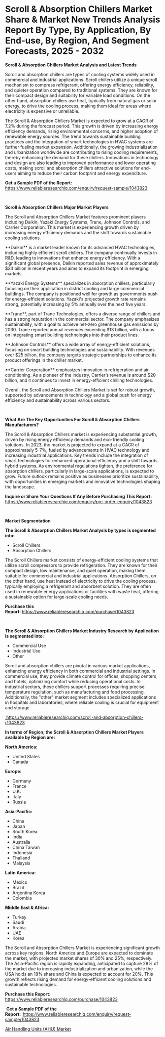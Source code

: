 <p><h1>Scroll & Absorption Chillers Market Share & Market New Trends Analysis Report By Type, By Application, By End-use, By Region, And Segment Forecasts, 2025 - 2032</h1></p><p><strong>Scroll & Absorption Chillers Market Analysis and Latest Trends</strong></p>
<p><p>Scroll and absorption chillers are types of cooling systems widely used in commercial and industrial applications. Scroll chillers utilize a unique scroll mechanism to compress refrigerant, offering energy efficiency, reliability, and quieter operation compared to traditional systems. They are known for their compact design and suitability for variable load conditions. On the other hand, absorption chillers use heat, typically from natural gas or solar energy, to drive the cooling process, making them ideal for areas where electricity is expensive or unreliable.</p><p>The Scroll & Absorption Chillers Market is expected to grow at a CAGR of 7.2% during the forecast period. This growth is driven by increasing energy efficiency demands, rising environmental concerns, and higher adoption of renewable energy sources. The trend towards sustainable building practices and the integration of smart technologies in HVAC systems are further fueling market expansion. Additionally, the growing industrialization and urbanization worldwide are contributing to rising cooling requirements, thereby enhancing the demand for these chillers. Innovations in technology and design are also leading to improved performance and lower operating costs, making scroll and absorption chillers attractive solutions for end-users aiming to reduce their carbon footprint and energy expenditure.</p></p>
<p><strong>Get a Sample PDF of the Report:&nbsp;</strong> <a href="https://www.reliableresearchiq.com/enquiry/request-sample/1043823?utm_campaign=2336&utm_medium=2&utm_source=Github&utm_content=ia&utm_term=24032025&utm_id=scroll-absorption-chillers">https://www.reliableresearchiq.com/enquiry/request-sample/1043823</a></p>
<p>&nbsp;</p>
<p><strong>Scroll & Absorption Chillers Major Market Players</strong></p>
<p><p>The Scroll and Absorption Chillers Market features prominent players including Daikin, Yazaki Energy Systems, Trane, Johnson Controls, and Carrier Corporation. This market is experiencing growth driven by increasing energy efficiency demands and the shift towards sustainable cooling solutions.</p><p>**Daikin** is a market leader known for its advanced HVAC technologies, including highly efficient scroll chillers. The company continually invests in R&D, leading to innovations that enhance energy efficiency. With a significant global presence, Daikin reported sales revenue of approximately $24 billion in recent years and aims to expand its footprint in emerging markets.</p><p>**Yazaki Energy Systems** specializes in absorption chillers, particularly focusing on their application in district cooling and large commercial buildings. The company is positioned well for growth as governments push for energy-efficient solutions. Yazaki's projected growth rate remains strong, potentially increasing by 5% annually over the next five years.</p><p>**Trane**, part of Trane Technologies, offers a diverse range of chillers and has a strong reputation in the commercial sector. The company emphasizes sustainability, with a goal to achieve net-zero greenhouse gas emissions by 2030. Trane reported annual revenues exceeding $13 billion, with a focus on integrating smart building technologies into their product lines.</p><p>**Johnson Controls** offers a wide array of energy-efficient solutions, focusing on smart building technologies and sustainability. With revenues over $25 billion, the company targets strategic partnerships to enhance its product offerings in the chiller market.</p><p>**Carrier Corporation** emphasizes innovation in refrigeration and air conditioning. As a pioneer of the industry, Carrier’s revenue is around $20 billion, and it continues to invest in energy-efficient chilling technologies.</p><p>Overall, the Scroll and Absorption Chillers Market is set for robust growth, supported by advancements in technology and a global push for energy efficiency and sustainability across various sectors.</p></p>
<p>&nbsp;</p>
<p><strong>What Are The Key Opportunities For Scroll & Absorption Chillers Manufacturers?</strong></p>
<p><p>The Scroll & Absorption Chillers market is experiencing substantial growth, driven by rising energy efficiency demands and eco-friendly cooling solutions. In 2023, the market is projected to expand at a CAGR of approximately 5-7%, fueled by advancements in HVAC technology and increasing industrial applications. Key trends include the integration of smart technologies for enhanced operational efficiency and a shift towards hybrid systems. As environmental regulations tighten, the preference for absorption chillers, particularly in large-scale applications, is expected to grow. Future outlook remains positive as businesses prioritize sustainability, with opportunities in emerging markets and innovative technologies shaping the landscape.</p></p>
<p><strong>Inquire or Share Your Questions If Any Before Purchasing This Report:</strong> <a href="https://www.reliableresearchiq.com/enquiry/pre-order-enquiry/1043823?utm_campaign=2336&utm_medium=2&utm_source=Github&utm_content=ia&utm_term=24032025&utm_id=scroll-absorption-chillers">https://www.reliableresearchiq.com/enquiry/pre-order-enquiry/1043823</a></p>
<p>&nbsp;</p>
<p><strong>Market Segmentation</strong></p>
<p><strong>The Scroll & Absorption Chillers Market Analysis by types is segmented into:</strong></p>
<p><ul><li>Scroll Chillers</li><li>Absorption Chillers</li></ul></p>
<p><p>The Scroll Chillers market consists of energy-efficient cooling systems that utilize scroll compressors to provide refrigeration. They are known for their compact design, low maintenance, and quiet operation, making them suitable for commercial and industrial applications. Absorption Chillers, on the other hand, use heat instead of electricity to drive the cooling process, typically employing a refrigerant and absorbent solution. They are often used in renewable energy applications or facilities with waste heat, offering a sustainable option for large-scale cooling needs.</p></p>
<p><strong>Purchase this Report:&nbsp;</strong><a href="https://www.reliableresearchiq.com/purchase/1043823?utm_campaign=2336&utm_medium=2&utm_source=Github&utm_content=ia&utm_term=24032025&utm_id=scroll-absorption-chillers">https://www.reliableresearchiq.com/purchase/1043823</a></p>
<p>&nbsp;</p>
<p><strong>The Scroll & Absorption Chillers Market Industry Research by Application is segmented into:</strong></p>
<p><ul><li>Commercial Use</li><li>Industrial Use</li><li>Other</li></ul></p>
<p><p>Scroll and absorption chillers are pivotal in various market applications, enhancing energy efficiency in both commercial and industrial settings. In commercial use, they provide climate control for offices, shopping centers, and hotels, optimizing comfort while reducing operational costs. In industrial sectors, these chillers support processes requiring precise temperature regulation, such as manufacturing and food processing. Additionally, the "other" market segment includes specialized applications in hospitals and laboratories, where reliable cooling is crucial for equipment and storage.</p></p>
<p><a href="https://www.reliableresearchiq.com/scroll-and-absorption-chillers-r1043823?utm_campaign=2336&utm_medium=2&utm_source=Github&utm_content=ia&utm_term=24032025&utm_id=scroll-absorption-chillers">&nbsp;https://www.reliableresearchiq.com/scroll-and-absorption-chillers-r1043823</a></p>
<p><strong>In terms of Region, the Scroll & Absorption Chillers Market Players available by Region are:</strong></p>
<p>
    <p> <strong> North America: </strong>
        <ul>
            <li>United States</li>
            <li>Canada</li>
        </ul>
        </p> 
    <p> <strong> Europe: </strong>
        <ul>
            <li>Germany</li>
            <li>France</li>
            <li>U.K.</li>
            <li>Italy</li>
            <li>Russia</li>
        </ul>
        </p> 
    <p> <strong> Asia-Pacific: </strong>
        <ul>
            <li>China</li>
            <li>Japan</li>
            <li>South Korea</li>
            <li>India</li>
            <li>Australia</li>
            <li>China Taiwan</li>
            <li>Indonesia</li>
            <li>Thailand</li>
            <li>Malaysia</li>
        </ul>
        </p> 
    <p> <strong> Latin America: </strong>
        <ul>
            <li>Mexico</li>
            <li>Brazil</li>
            <li>Argentina Korea</li>
            <li>Colombia</li>
        </ul>
        </p> 
    <p> <strong> Middle East & Africa: </strong>
        <ul>
            <li>Turkey</li>
            <li>Saudi</li>
            <li>Arabia</li>
            <li>UAE</li>
            <li>Korea</li>
        </ul>
    </p>
    </p>
<p><p>The Scroll and Absorption Chillers Market is experiencing significant growth across key regions. North America and Europe are expected to dominate the market, with projected market shares of 30% and 25%, respectively. The Asia-Pacific region is rapidly expanding, anticipated to capture 28% of the market due to increasing industrialization and urbanization, while the USA holds an 18% share and China is expected to account for 20%. This growth reflects rising demand for energy-efficient cooling solutions and sustainable technologies.</p></p>
<p><strong>Purchase this Report: </strong><a href="https://www.reliableresearchiq.com/purchase/1043823?utm_campaign=2336&utm_medium=2&utm_source=Github&utm_content=ia&utm_term=24032025&utm_id=scroll-absorption-chillers">https://www.reliableresearchiq.com/purchase/1043823</a></p>
<p>&nbsp;<strong>Get a Sample PDF of the Report:&nbsp;&nbsp;</strong><a href="https://www.reliableresearchiq.com/enquiry/request-sample/1043823?utm_campaign=2336&utm_medium=2&utm_source=Github&utm_content=ia&utm_term=24032025&utm_id=scroll-absorption-chillers">https://www.reliableresearchiq.com/enquiry/request-sample/1043823</a></p>
<p><strong></strong></p>
<p><p><a href="https://github.com/boitafbg/Market-Research-Report-List-1/blob/main/air-handling-units-ahu-market.md?utm_campaign=2336&utm_medium=2&utm_source=Github&utm_content=ia&utm_term=24032025&utm_id=scroll-absorption-chillers">Air Handling Units (AHU) Market</a></p></p>
